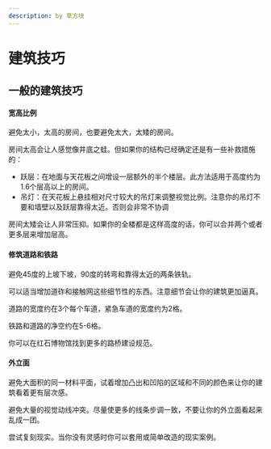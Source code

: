 ```yaml
---
description: by 草方块
---
```


# 建筑技巧

## 一般的建筑技巧

#### 宽高比例

避免太小，太高的房间，也要避免太大，太矮的房间。

房间太高会让人感觉像井底之蛙。但如果你的结构已经确定还是有一些补救措施的：

* 跃层：在地面与天花板之间增设一层额外的半个楼层。此方法适用于高度约为1.6个层高以上的房间。
* 吊灯：在天花板上悬挂相对尺寸较大的吊灯来调整视觉比例。注意你的吊灯不要和墙壁以及跃层靠得太近。否则会非常不协调

房间太矮会让人非常压抑。如果你的全楼都是这样高度的话，你可以合并两个或者更多层来增加层高。

#### 修筑道路和铁路

避免45度的上坡下坡，90度的转弯和靠得太近的两条铁轨。

可以适当增加道砟和接触网这些细节性的东西。注意细节会让你的建筑更加逼真。

道路的宽度约在3个每个车道，紧急车道的宽度约为2格。

铁路和道路的净空约在5-6格。

你可以在红石博物馆找到更多的路桥建设规范。

#### 外立面

避免大面积的同一材料平面，试着增加凸出和凹陷的区域和不同的颜色来让你的建筑看着更有层次感。

避免大量的视觉动线冲突。尽量使更多的线条步调一致，不要让你的外立面看起来乱成一团。

尝试复刻现实。当你没有灵感时你可以套用或简单改造的现实案例。
